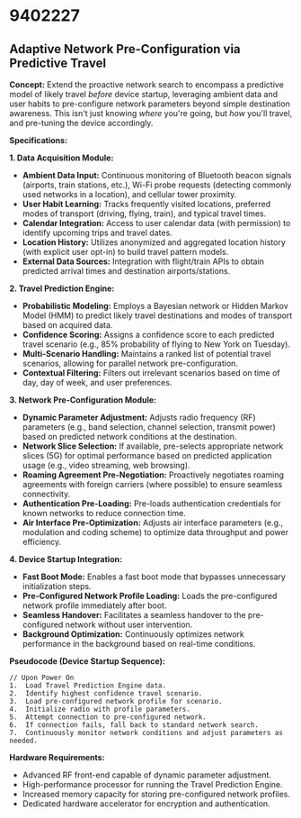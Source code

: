 # 9402227

## Adaptive Network Pre-Configuration via Predictive Travel

**Concept:** Extend the proactive network search to encompass a predictive model of likely travel *before* device startup, leveraging ambient data and user habits to pre-configure network parameters beyond simple destination awareness. This isn't just knowing *where* you're going, but *how* you'll travel, and pre-tuning the device accordingly.

**Specifications:**

**1. Data Acquisition Module:**

*   **Ambient Data Input:** Continuous monitoring of Bluetooth beacon signals (airports, train stations, etc.), Wi-Fi probe requests (detecting commonly used networks in a location), and cellular tower proximity.
*   **User Habit Learning:** Tracks frequently visited locations, preferred modes of transport (driving, flying, train), and typical travel times.
*   **Calendar Integration:** Access to user calendar data (with permission) to identify upcoming trips and travel dates.
*   **Location History:** Utilizes anonymized and aggregated location history (with explicit user opt-in) to build travel pattern models.
*   **External Data Sources:** Integration with flight/train APIs to obtain predicted arrival times and destination airports/stations.

**2. Travel Prediction Engine:**

*   **Probabilistic Modeling:** Employs a Bayesian network or Hidden Markov Model (HMM) to predict likely travel destinations and modes of transport based on acquired data.
*   **Confidence Scoring:** Assigns a confidence score to each predicted travel scenario (e.g., 85% probability of flying to New York on Tuesday).
*   **Multi-Scenario Handling:** Maintains a ranked list of potential travel scenarios, allowing for parallel network pre-configuration.
*   **Contextual Filtering:** Filters out irrelevant scenarios based on time of day, day of week, and user preferences.

**3. Network Pre-Configuration Module:**

*   **Dynamic Parameter Adjustment:** Adjusts radio frequency (RF) parameters (e.g., band selection, channel selection, transmit power) based on predicted network conditions at the destination.
*   **Network Slice Selection:** If available, pre-selects appropriate network slices (5G) for optimal performance based on predicted application usage (e.g., video streaming, web browsing).
*   **Roaming Agreement Pre-Negotiation:** Proactively negotiates roaming agreements with foreign carriers (where possible) to ensure seamless connectivity.
*   **Authentication Pre-Loading:** Pre-loads authentication credentials for known networks to reduce connection time.
*   **Air Interface Pre-Optimization:** Adjusts air interface parameters (e.g., modulation and coding scheme) to optimize data throughput and power efficiency.

**4. Device Startup Integration:**

*   **Fast Boot Mode:** Enables a fast boot mode that bypasses unnecessary initialization steps.
*   **Pre-Configured Network Profile Loading:** Loads the pre-configured network profile immediately after boot.
*   **Seamless Handover:** Facilitates a seamless handover to the pre-configured network without user intervention.
*   **Background Optimization:** Continuously optimizes network performance in the background based on real-time conditions.

**Pseudocode (Device Startup Sequence):**

```
// Upon Power On
1.  Load Travel Prediction Engine data.
2.  Identify highest confidence travel scenario.
3.  Load pre-configured network profile for scenario.
4.  Initialize radio with profile parameters.
5.  Attempt connection to pre-configured network.
6.  If connection fails, fall back to standard network search.
7.  Continuously monitor network conditions and adjust parameters as needed.
```

**Hardware Requirements:**

*   Advanced RF front-end capable of dynamic parameter adjustment.
*   High-performance processor for running the Travel Prediction Engine.
*   Increased memory capacity for storing pre-configured network profiles.
*   Dedicated hardware accelerator for encryption and authentication.